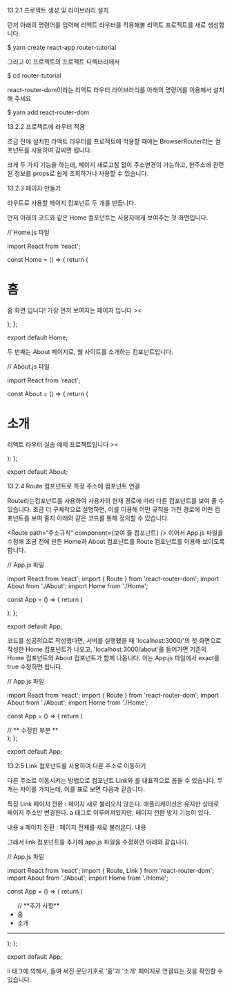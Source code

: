 13.2.1 프로젝트 생성 및 라이브러리 설치

먼저 아래의 명령어를 입력해 리액트 라우터를 적용해볼 리액트 프로젝트를 새로 생성합니다.

$ yarn create react-app router-tutorial

그리고 이 프로젝트의 프로젝트 디렉터리에서

$ cd router-tutorial

react-router-dom이라는 리액트 라우터 라이브러리를 아래의 명령어를 이용해서 설치해 주세요

$ yarn add react-router-dom

13.2.2 프로젝트에 라우터 적용

조금 전에 설치한 라액트 라우터를 프로젝트에 적용할 때에는 BrowserRouter라는 컴포넌트를 사용하여 감싸면 됩니다.

크게 두 가지 기능을 하는데, 페이지 새로고침 없이 주소변경이 가능하고, 현주소에 관련된 정보를 props로 쉽게 조회하거나 사용할 수 있습니다.

13.2.3 페이지 만들기

라우트로 사용할 페이지 컴포넌트 두 개를 만듭니다.

먼저 아래의 코드와 같은 Home 컴포넌트는 사용자에게 보여주는 첫 화면입니다.

// Home.js 파일

import React from 'react';

const Home = () => {
return (

<div>
<h1>홈</h1>
<p>홈 화면 입니다! 가장 먼저 보여지는 페이지 입니다 >< </p>
</div>
);
};

export default Home;

두 번째는 About 페이지로, 웹 사이트를 소개하는 컴포넌트입니다.

// About.js 파일

import React from 'react';

const About = () => {
return (

<div>
<h1>소개</h1>
<p> 리액트 라우터 실습 예제 프로젝트입니다 >< </p>
</div>
);
};

export default About;

13.2.4 Route 컴포넌트로 특정 주소에 컴포넌트 연결

Route라는컴포넌트를 사용하여 사용자의 현재 경로에 따라 다른 컴포넌트를 보여 줄 수 있습니다. 조금 더 구체적으로 설명하면, 이를 이용해 어떤 규칙을 가진 경로에 어떤 컴포넌트를 보여 줄지 아래와 같은 코드를 통해 정의할 수 있습니다.

<Route path=“주소규칙“ component={보여 줄 컴포넌트} />
이어서 App.js 파일을 수정해 조금 전에 만든 Home과 About 컴포넌트를 Route 컴포넌트를 이용해 보이도록 합니다.

// App.js 파일

import React from 'react';
import { Route } from 'react-router-dom';
import About from './About';
import Home from './Home';

const App = () => {
return (

<div>
<Route path="/" component={Home} />
<Route path="/about" component={About} />
</div>
);
};

export default App;

코드를 성공적으로 작성했다면, 서버를 실행했을 때 'localhost:3000/'의 첫 화면으로 작성한 Home 컴포넌트가 나오고, 'localhost:3000/about'를 들어가면 기존의 Home 컴포넌트와 About 컴포넌트가 함께 나옵니다. 이는 App.js 파일에서 exact를 true 수정하면 됩니다.

// App.js 파일

import React from 'react';
import { Route } from 'react-router-dom';
import About from './About';
import Home from './Home';

const App = () => {
return (

<div>
<Route path="/" component={Home} exact={ture} /> // ** 수정한 부분 **
<Route path="/about" component={About} />
</div>
);
};

export default App;

13.2.5 Link 컴포넌트를 사용하여 다른 주소로 이동하기

다른 주소로 이동시키는 방법으로 컴포넌트 Link와 <a>를 대표적으로 꼽을 수 있습니다. 두 개는 차이를 가지는데, 이를 표로 보면 다음과 같습니다.

특징
Link
페이지 전환 : 페이지 새로 불러오지 않는다. 애플리케이션은 유지한 상태로 페이지 주소만 변경한다.
a 태그로 이루어져있지만, 페이지 전환 방지 기능이 있다.

<Link to=“주소“>내용</Link>
a
페이지 전환 : 페이지 전체를 새로 불러온다.
<a>내용</a>

그래서 link 컴포넌트를 추가해 app.js 파일을 수정하면 아래와 같습니다.

// App.js 파일

import React from 'react';
import { Route, Link } from 'react-router-dom';
import About from './About';
import Home from './Home';

const App = () => {
return (

<div>
<ul> // **추가 사항**
<li>
<Link to="/">홈</Link>
</li>
<li>
<Link to="/about">소개</Link>
</li>
</ul>
<hr />
<Route path="/" component={Home} exact={true} />
<Route path="/about" component={About} />
</div>
);
};

export default App;

li 태그에 의해서, 들여 써진 문단기호로 '홈'과 '소개' 페이지로 연결되는 것을 확인할 수 있습니다.

